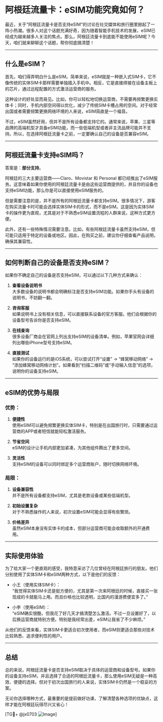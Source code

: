 # 阿根廷流量卡：eSIM功能究竟如何？

最近，关于“阿根廷流量卡是否支持eSIM”的讨论在社交媒体和旅行圈里掀起了一阵小热潮。很多人对这个话题充满好奇，因为随着智能手机技术的发展，eSIM已经成为越来越多人关注的焦点。那么，阿根廷流量卡到底能不能使用eSIM呢？今天，咱们就来聊聊这个话题，帮你彻底搞清楚！

---

## 什么是eSIM？

首先，咱们得弄明白什么是eSIM。简单来说，eSIM就是一种嵌入式SIM卡，它不像传统的实体SIM卡那样需要单独插入手机中。相反，它是直接焊接在设备主板上的芯片，通过远程配置的方式激活运营商的服务。

这种设计的好处显而易见。比如，你可以轻松地切换运营商，不需要再频繁更换实体卡；同时，手机内部空间得以优化，减少了传统SIM卡槽占用的空间。对于经常出国或者需要频繁更换网络环境的人来说，eSIM简直是一个福音。

不过，eSIM虽然好用，但并不是所有设备都支持它的。通常来说，苹果、三星等品牌的高端机型才具备eSIM功能，而一些低端机型或者非主流品牌可能并不支持。所以，在选择阿根廷流量卡之前，一定要确认自己的设备是否兼容eSIM。

---

## 阿根廷流量卡支持eSIM吗？

答案是：**部分支持**。

阿根廷的三大主要运营商——Claro、Movistar 和 Personal 都已经推出了eSIM服务。这意味着如果你使用的阿根廷流量卡是由这些运营商提供的，并且你的设备也支持eSIM功能，那么你是可以直接使用eSIM服务的。

但是需要注意的是，并不是所有的阿根廷流量卡都支持eSIM。很多情况下，游客在购买流量卡时可能会选择实体SIM卡的形式，而不是eSIM。这是因为实体SIM卡的操作更为直观，尤其是对于不熟悉eSIM设置流程的人群来说，这种方式更方便。

此外，还有一些特殊情况需要注意。比如，有些阿根廷流量卡虽然支持eSIM，但可能只适用于特定的设备或地区。因此，在购买之前，建议你仔细查看产品说明，确保其兼容性。

---

## 如何判断自己的设备是否支持eSIM？

如果你不确定自己的设备是否支持eSIM，可以通过以下几种方式来确认：

1. **查看设备说明书**  
   大多数设备的说明书都会明确标注是否支持eSIM功能。如果你手头有设备的说明书，不妨翻一翻。

2. **咨询客服**  
   如果说明书上没有相关信息，可以直接联系设备的官方客服。他们会根据你的设备型号告诉你是否支持eSIM。

3. **在线查询**  
   很多设备厂商会在官网上列出支持eSIM的设备清单。例如，苹果官网会详细列出哪些iPhone型号支持eSIM。

4. **直接测试**  
   如果你的设备运行的是iOS系统，可以尝试打开“设置” -> “蜂窝移动网络” -> “添加蜂窝移动网络计划”。如果看到“扫描二维码”或“手动输入信息”的选项，说明你的设备支持eSIM。

---

## eSIM的优势与局限

### 优势：
1. **便捷性**  
   使用eSIM可以避免频繁更换实体SIM卡，特别是在出国旅行时，只需要通过运营商的APP或者短信就能轻松激活服务。

2. **节省空间**  
   eSIM的设计让手机内部更加紧凑，为其他组件腾出了更多空间。

3. **灵活性**  
   支持eSIM的设备可以同时绑定多个运营商账户，随时切换网络环境。

### 局限：
1. **设备兼容性**  
   并不是所有设备都支持eSIM，尤其是老款设备或某些低端机型。

2. **初始设置复杂**  
   对于不熟悉操作的人来说，初次设置eSIM可能会显得有些繁琐。

3. **价格差异**  
   虽然eSIM本身没有实体卡的成本，但部分运营商可能会收取额外的开通费用。

---

## 实际使用体验

为了给大家一个更直观的感受，我特意采访了几位曾经在阿根廷旅行的朋友。他们分别使用了实体SIM卡和eSIM两种方式，以下是他们的反馈：

- 小王（使用实体SIM卡）：  
  “我觉得实体SIM卡还是挺方便的，尤其是第一次来阿根廷的时候，直接买一张现成的卡就能马上用。而且价格也比较透明，比国内的漫游费便宜多了。”

- 小李（使用eSIM）：  
  “eSIM确实很酷，但我花了好几天才搞清楚怎么激活。不过一旦设置好了，以后换运营商就特别方便。特别是我经常出差，eSIM让我省了不少麻烦。”

从他们的反馈来看，实体SIM卡更适合初次使用者，而eSIM则更适合那些对技术比较熟悉、追求便利性的用户。

---

## 总结

总的来说，阿根廷流量卡是否支持eSIM取决于具体的运营商和设备型号。如果你的设备支持eSIM，并且选择了合适的阿根廷流量卡，那么使用eSIM无疑是一种高效、便捷的选择。但对于初次出国旅行的人来说，实体SIM卡仍然是一个稳妥的方案。

无论你选择哪种方式，最重要的是提前做好功课，了解清楚各种选项的优缺点，这样才能在阿根廷玩得尽兴又省心！  

[TG💪+ @jx0703 ![Image](https://github.com/user-attachments/assets/dbca1d08-cadb-493c-b0ec-ad6f7a83f270)]